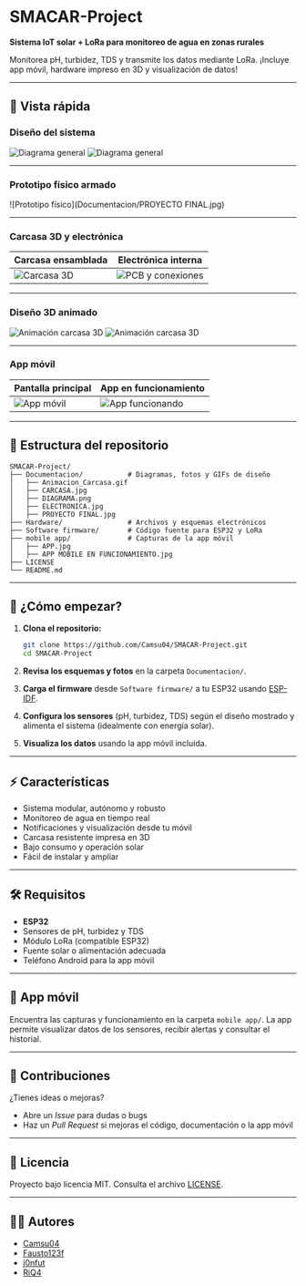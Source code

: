 
# SMACAR-Project

**Sistema IoT solar + LoRa para monitoreo de agua en zonas rurales**

Monitorea pH, turbidez, TDS y transmite los datos mediante LoRa. ¡Incluye app móvil, hardware impreso en 3D y visualización de datos!

---

## 🌟 Vista rápida

### Diseño del sistema

![Diagrama general](Hardware/Electronic/SMACAR%20MAIN%20BOARD/Diagrama.png)
![Diagrama general](Hardware/Electronic/SMACAR%20RECEIVER%20BOARD/Diagrama.png)


---

### Prototipo físico armado

![Prototipo físico](Documentacion/PROYECTO FINAL.jpg)

---

### Carcasa 3D y electrónica

| Carcasa ensamblada                       | Electrónica interna                        |
|-------------------------------------------|--------------------------------------------|
| ![Carcasa 3D](Documentacion/CARCASA.jpg) | ![PCB y conexiones](Documentacion/ELECTRONICA.jpg) |

---

### Diseño 3D animado

![Animación carcasa 3D](Hardware/3D%20Design/Carcasa%20LoRaWAN/ensamble%20gif.gif)
![Animación carcasa 3D](Hardware/3D%20Design/Carcasa%20placa%20Trasmisora/ensamblaje%20gif.gif)

---

### App móvil

| Pantalla principal | App en funcionamiento |
|--------------------|----------------------|
| ![App móvil](Software/mobile%20app/APP_fuera.jpg) | ![App funcionando](Software/mobile%20app/APP_MOBILE_EN_FUNCIONAMIENTO.jpg) |


---

## 📁 Estructura del repositorio

```
SMACAR-Project/
├── Documentacion/           # Diagramas, fotos y GIFs de diseño
│   ├── Animacion_Carcasa.gif
│   ├── CARCASA.jpg
│   ├── DIAGRAMA.png
│   ├── ELECTRONICA.jpg
│   ├── PROYECTO FINAL.jpg
├── Hardware/                # Archivos y esquemas electrónicos
├── Software firmware/       # Código fuente para ESP32 y LoRa
├── mobile app/              # Capturas de la app móvil
│   ├── APP.jpg
│   ├── APP MOBILE EN FUNCIONAMIENTO.jpg
├── LICENSE
└── README.md
```

---

## 🚀 ¿Cómo empezar?

1. **Clona el repositorio:**
    ```bash
    git clone https://github.com/Camsu04/SMACAR-Project.git
    cd SMACAR-Project
    ```

2. **Revisa los esquemas y fotos** en la carpeta `Documentacion/`.

3. **Carga el firmware** desde `Software firmware/` a tu ESP32 usando [ESP-IDF](https://docs.espressif.com/projects/esp-idf/en/latest/esp32/get-started/index.html).

4. **Configura los sensores** (pH, turbidez, TDS) según el diseño mostrado y alimenta el sistema (idealmente con energía solar).

5. **Visualiza los datos** usando la app móvil incluida.

---

## ⚡ Características

- Sistema modular, autónomo y robusto
- Monitoreo de agua en tiempo real
- Notificaciones y visualización desde tu móvil
- Carcasa resistente impresa en 3D
- Bajo consumo y operación solar
- Fácil de instalar y ampliar

---

## 🛠️ Requisitos

- **ESP32**
- Sensores de pH, turbidez y TDS
- Módulo LoRa (compatible ESP32)
- Fuente solar o alimentación adecuada
- Teléfono Android para la app móvil

---

## 📲 App móvil

Encuentra las capturas y funcionamiento en la carpeta `mobile app/`.
La app permite visualizar datos de los sensores, recibir alertas y consultar el historial.

---

## 🤝 Contribuciones

¿Tienes ideas o mejoras?
- Abre un *Issue* para dudas o bugs
- Haz un *Pull Request* si mejoras el código, documentación o la app móvil

---

## 📄 Licencia

Proyecto bajo licencia MIT.
Consulta el archivo [LICENSE](LICENSE).

---

## 👨‍💻 Autores

- [Camsu04](https://github.com/Camsu04)
- [Fausto123f](https://github.com/Fausto123f)
- [j0nfut](https://github.com/j0nfut)
- [RiQ4](https://github.com/RiQ4)
